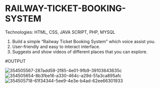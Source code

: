 # RAILWAY-TICKET-BOOKING-SYSTEM
Technologies: HTML, CSS, JAVA SCRIPT, PHP, MYSQL
1.  Build a simple “Railway Ticket Booking System” which voice assist you.
2.  User-friendly and easy to interact interface.
3.  Suggests and show videos of different places that you can explore.

#OUTPUT

![354505567-287add59-2f85-4e01-9fb9-39103643635c](https://github.com/user-attachments/assets/b2a2fa2a-b44c-498f-8660-d80eeee9ee50)
![354505654-8b3fbe16-a330-464c-a29d-51a3ca895afc](https://github.com/user-attachments/assets/3723f50b-968b-476e-a291-2ce51227880d)
![354505718-61f34344-5ee9-4e3e-b4ad-62ee66301933](https://github.com/user-attachments/assets/7e23e62f-59fd-4b8d-a5c7-8fd3c0944d64)
